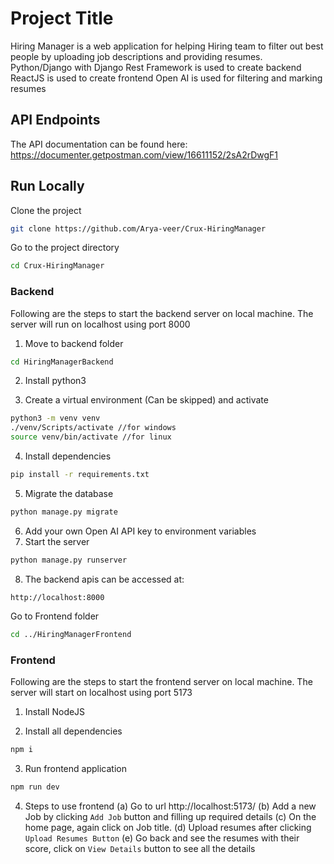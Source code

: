 
# Project Title

Hiring Manager is a web application for helping Hiring team to filter out best people by uploading job descriptions and providing resumes.
Python/Django with Django Rest Framework is used to create backend
ReactJS is used to create frontend
Open AI is used for filtering and marking resumes

## API Endpoints
The API documentation can be found here: <https://documenter.getpostman.com/view/16611152/2sA2rDwgF1>

## Run Locally
Clone the project
```bash
git clone https://github.com/Arya-veer/Crux-HiringManager
```
Go to the project directory
```bash
cd Crux-HiringManager
```
### Backend
Following are the steps to start the backend server on local machine.
The server will run on localhost using port 8000

1. Move to backend folder
```bash
cd HiringManagerBackend
```

2. Install python3

3. Create a virtual environment (Can be skipped) and activate
```bash
python3 -m venv venv
./venv/Scripts/activate //for windows
source venv/bin/activate //for linux
```

4. Install dependencies
```bash
pip install -r requirements.txt
```

5. Migrate the database
```bash
python manage.py migrate
```
6. Add your own Open AI API key to environment variables   
7. Start the server
```bash
python manage.py runserver
```
8. The backend apis can be accessed at:
```
http://localhost:8000
```

Go to Frontend folder
```bash
cd ../HiringManagerFrontend
```

### Frontend
Following are the steps to start the frontend server on local machine.
The server will start on localhost using port 5173

1. Install NodeJS

2. Install all dependencies
```bash
npm i
```
3. Run frontend application
```bash
npm run dev
```
4. Steps to use frontend
	(a) Go to url http://localhost:5173/
	(b) Add a new Job by clicking `Add Job` button and filling up required details
	(c) On the home page, again click on Job title.
	(d) Upload resumes after clicking `Upload Resumes Button`
	(e) Go back and see the resumes with their score, click on `View Details` button to see all the details
